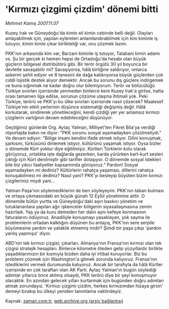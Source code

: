 # 'Kırmızı çizgimi çizdim' dönemi bitti

*Mehmet Kamış 2007.11.07*

<tr><td class="metin" colspan="2" style="padding-top: 20px; padding-left: 5px; padding-right: 10px;">Kuzey Irak ve Güneydoğu'da kimin eli kimin cebinde belli değil. Olayları anlayabilmek için, yapılan eylemleri anlamlandırabilmek için kim kiminle iş tutuyor, kimin kimle çıkar birlikteliği var, onu çözmek lazım.</td></tr><tr><td class="metin" colspan="2" style="padding-top: 20px; padding-left: 5px; padding-right: 10px;"><p>PKK'nın arkasında kim var, Barzani kiminle iş tutuyor, Talabani kimin adamı vs. Şu bir gerçek ki hemen hepsi de Ortadoğu'da hesabı olan büyük güçlerin bölgesel distribütörü gibi. Bir terör örgütü 30 yıl boyunca bir devletle savaşabilir mi? Savaşıyorsa, hâlâ birliğine saldırıyor, onlarca askerini şehit ediyor ve 8 tanesini de dağa kaldırıyorsa büyük güçlerden çok ciddi lojistik destek alıyor demektir. Ancak bu sorunu dış güçlere indirgemek ve buna sığınmak ne kadar doğru olur bilemiyorum. Terör ve bölücülüğü Türkiye sınırları içerisinde yenmeden binlerce kere Kuzey Irak'a girilse, hatta orası tamamen ilga edilse, sorunun çözüme ulaşma ihtimali yok. Peki Türkiye, terörü ve PKK'yı bu ülke sınırları içerisinde nasıl çözecek? Maalesef Türkiye'nin etkili yerlerinin düşünce sistematiği değişmiş değil. Hâlâ korkutarak, sindirerek yönetileceğini, kendi çizdiği yer yer anlamsız kırmızı çizgilerin varlığının devam edebileceğini düşünüyor. 
<p>Geçtiğimiz günlerde Org. Aytaç Yalman, Milliyet'ten Fikret Bila'ya verdiği röportajda bakın ne diyor: "PKK sorunu sosyal aşamadayken çözülmeliydi." Ve devam ediyor: "Bölge insanı kendini ifade etmek istiyor. Dilini konuşmak, şarkısını, türküsünü dinlemek istiyor, kültürünü yaşamak istiyor. Oysa bizler o dönemde Kürt yoktur diye eğitilmişiz. Kürtleri Türklerin kolu olarak görüyoruz, ortalıkta işte dağlarda gezerken, karda yürürken kart-kurt sesleri çıktığı için Kürt denilmiştir gibi tarifler dolaşıyor. O dönemde sosyal istekleri bile biz yıkıcı faaliyetler kapsamında görüyoruz." Pardon! Sosyal aşamadayken mi dediniz? Kültürlerin rahatça yaşaması, dillerini rahatça konuşabilmesi mi dediniz? Nasıl yani? PKK'yı besleyip büyüten bizim kırmızı çizgilerimiz miydi yani... 
<p>Yalman Paşa'nın söylemediklerini de ben söyleyeyim. PKK'nın taban bulması ve ortaya çıkmasındaki en büyük günah 12 Eylül yönetimine aittir. O dönemde bütün yurtta ve Güneydoğu'daki aşırı baskıcı yönetim ve tutuklananlara yapılan ağır işkenceler bölgenin siyasallaşmasına zemin hazırladı. Yaş ya da kuru demeden her dalın aynı kefeye konmasının faturalarını ödüyoruz. Anadiliyle konuşmayı yasaklayan, yok sayma ile problemlerin ortadan kalktığını düşünen bu anlayış, PKK'nın sere serpile büyümesine yardım ve yataklık etmemiş midir? Şimdi bir paşa çıkıp 'pardon yanlış yapmışız' diyor. 
<p>ABD'nin tek kırmızı çizgisi; çıkarları. Almanya'nın Fransa'nın kırmızı olan tek çizgisi stratejik hesapları. Binlerce kilometre öteden gelip yüzyıllardır birlikte yaşadıklarımızın bir kısmıyla bizden daha iyi irtibat kuruyorlar. Biz bu problemi çözmek için Washington'a gitmek zorunda kalıyoruz. Fransa'nın istediklerini vermek durumunda kalıyoruz. Ancak bir tarafıyla da hâlâ Kürtler içerisinde en çok taraftarı olan AK Parti. Aytaç Yalman'ın bugün söylediği adımlar yıllarca önce atılmış olsaydı, PKK terörü diye bir şeyi konuşmuyor olacaktık. En azından gelecek yılları kurtarmak için bugünden doğru adımları atmak zorundayız. 'Kırmızı çizgimi çizdim, herkes kırmızımdan hizaya girsin' demeyi bırakıp bu ülkeyi yeniden tanımlama vaktindeyiz.<br/></p></p></p></p></td></tr>

Kaynak: [zaman.com.tr](http://zaman.com.tr/yazar.do?yazino=610350), [web.archive.org (arşiv bağlantısı)](http://web.archive.org/web/20080508172849/http://www.zaman.com.tr:80/yazar.do?yazino=610350)
